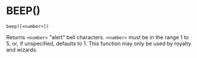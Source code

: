 # BEEP()
`beep([<number>])`

  Returns `<number>` "alert" bell characters. `<number>` must be in the range 1 to 5, or, if unspecified, defaults to 1. This function may only be used by royalty and wizards.


